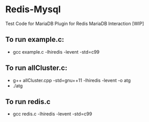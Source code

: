 # Redis-Mysql
Test Code for MariaDB Plugin for Redis MariaDB Interaction [WIP]

## To run example.c:
* gcc example.c -lhiredis -levent -std=c99

## To run allCluster.c:
* g++ allCluster.cpp -std=gnu++11 -lhiredis -levent -o atg
* ./atg

## To run redis.c
* gcc redis.c -lhiredis -levent -std=c99

